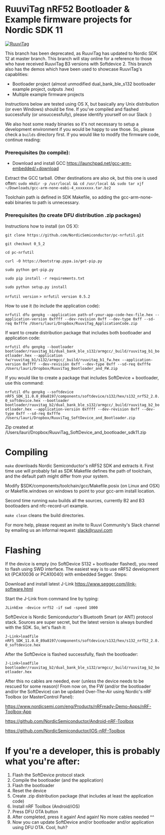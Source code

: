# RuuviTag nRF52 Bootloader & Example firmware projects for Nordic SDK 11
[![RuuviTag](http://ruuvitag.com/assets/images/fb_ruuvitag.jpg)](http://ruuvitag.com)

This branch has been deprecated, as RuuviTag has updated to Nordic SDK 12 at master branch. This branch will stay online for a reference to those who have received 
RuuviTag B3 versions with Softdevice 2. This branch also has the demos which have been
used to showcase RuuviTag's capablities:

* Bootloader project (almost unmodified dual_bank_ble_s132 bootloader example project, outputs .hex)
* Multiple example firmware projects

Instructions below are tested using OS X, but basically any Unix distribution (or even Windows) should be fine. If you've compiled and flashed successfully (or unsuccessfully), please identify yourself on our Slack :)

We also host some ready binaries so it's not necessary to setup a development environment if you would be happy to use those. So, please check a `builds` directory first. If you would like to modify the firmware code, continue reading:

### Prerequisites (to compile):

* Download and install GCC https://launchpad.net/gcc-arm-embedded/+download

Extract the GCC tarball. Other destinations are also ok, but this one is used often:
`sudo mkdir -p /usr/local && cd /usr/local && sudo tar xjf ~/Downloads/gcc-arm-none-eabi-4_xxxxxxxx.tar.bz2`

Toolchain path is defined in SDK Makefile, so adding the gcc-arm-none-eabi binaries to path is unnecessary.

### Prerequisites (to create DFU distribution .zip packages)

Instructions how to install (on OS X):

`git clone https://github.com/NordicSemiconductor/pc-nrfutil.git`

`git checkout 0_5_2`

`cd pc-nrfutil`

`curl -O https://bootstrap.pypa.io/get-pip.py`

`sudo python get-pip.py`

`sudo pip install -r requirements.txt`

`sudo python setup.py install`

`nrfutil version`
`> nrfutil version 0.5.2`

How to use it (to include the application code):

`nrfutil dfu genpkg --application path-of-your-app-code-hex-file.hex --application-version 0xffff --dev-revision 0xff --dev-type 0xff --sd-req 0xfffe /Users/lauri/Dropbox/RuuviTag_ApplicationCode.zip`

If want to create distribution package that includes both bootloader and application code:

`nrfutil dfu genpkg --bootloader bootloader/ruuvitag_b1/dual_bank_ble_s132/armgcc/_build/ruuvitag_b1_bootloader.hex --application fw/ruuvitag_b1/s132/armgcc/_build/ruuvitag_b1_fw.hex --application-version 0xffff --dev-revision 0xff --dev-type 0xff --sd-req 0xfffe /Users/lauri/Dropbox/RuuviTag_Bootloader_and_FW.zip`

If you would like to create a package that includes SoftDevice + bootloader, use this command:

`nrfutil dfu genpkg --softdevice nRF5_SDK_11.0.0_89a8197/components/softdevice/s132/hex/s132_nrf52_2.0.0_softdevice.hex --bootloader bootloader/ruuvitag_b2/dual_bank_ble_s132/armgcc/_build/ruuvitag_b2_bootloader.hex --application-version 0xffff --dev-revision 0xff --dev-type 0xff --sd-req 0xfffe /Users/lauri/Dropbox/RuuviTag_SoftDevice_and_Bootloader.zip`

Zip created at /Users/lauri/Dropbox/RuuviTag_SoftDevice_and_bootloader_sdk11.zip

# Compiling

`make` downloads Nordic Semiconductor's nRF52 SDK and extracts it. First time use will probably fail as SDK Makefile defines the path of toolchain, and the default path might differ from your system. 

Modify $SDK/components/toolchain/gcc/Makefile.posix (on Linux and OSX) or Makefile.windows on windows
to point to your gcc-arm install location. 

Second time running `make` builds all the sources, currently B2 and B3 bootloaders and nfc-record-url example. 

`make clean` cleans the build directories.

For more help, please request an invite to Ruuvi Community's Slack channel by emailing us an informal request: slack@ruuvi.com

# Flashing

If the device is empty (no SoftDevice S132 + bootloader flashed), you need to flash using SWD interface. The easiest way is to use nRF52 development kit (PCA10036 or PCA10040) with embedded Segger. Steps:

Download and install latest J-Link https://www.segger.com/jlink-software.html

Start the J-Link from command line by typing:

`JLinkExe -device nrf52 -if swd -speed 1000`

SoftDevice is Nordic Semiconductor's Bluetooth Smart (or ANT) protocol stack. Sources are super secret, but the latest version is always bundled with the SDK. So, let's flash it:

`J-Link>loadfile nRF5_SDK_11.0.0_89a8197/components/softdevice/s132/hex/s132_nrf52_2.0.0_softdevice.hex`

After the SoftDevice is flashed successfully, flash the bootloader:

`J-Link>loadfile bootloader/ruuvitag_b2/dual_bank_ble_s132/armgcc/_build/ruuvitag_b2_bootloader.hex`

After this no cables are needed, ever (unless the device needs to be rescued for some reason)! From now on, the FW (and/or the bootloader and/or the SoftDevice) can be updated Over-The-Air using Nordic's nRF Toolbox (or MasterControl Panel):

https://www.nordicsemi.com/eng/Products/nRFready-Demo-Apps/nRF-Toolbox-App

https://github.com/NordicSemiconductor/Android-nRF-Toolbox

https://github.com/NordicSemiconductor/IOS-nRF-Toolbox

# If you're a developer, this is probably what you're after:

1. Flash the SoftDevice protocol stack
2. Compile the bootloader (and the application)
3. Flash the bootloader
4. Reset the device
5. Create .zip distribution package (that includes at least the application code)
6. Install nRF Toolbox (Android/iOS)
7. Press DFU OTA button
8. After completed, press it again! And again! No more cables needed ^^
9. Now you can update SoftDevice and/or bootloader and/or application using DFU OTA. Cool, huh?
